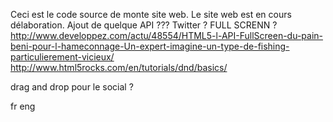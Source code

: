 Ceci est le code source de monte site web.
Le site web est en cours délaboration.
Ajout de quelque API ???
        Twitter ?
        FULL SCRENN ? http://www.developpez.com/actu/48554/HTML5-l-API-FullScreen-du-pain-beni-pour-l-hameconnage-Un-expert-imagine-un-type-de-fishing-particulierement-vicieux/
        http://www.html5rocks.com/en/tutorials/dnd/basics/

drag and drop pour le social ?


fr eng